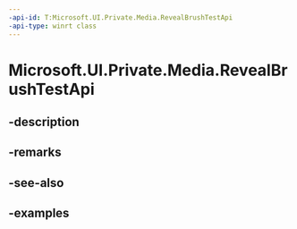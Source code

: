 ```yaml
---
-api-id: T:Microsoft.UI.Private.Media.RevealBrushTestApi
-api-type: winrt class
---
```


# Microsoft.UI.Private.Media.RevealBrushTestApi

<!--
public sealed class RevealBrushTestApi : Microsoft.UI.Xaml.DependencyObject
-->


## -description

## -remarks

## -see-also

## -examples


